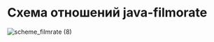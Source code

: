 # Схема отношений java-filmorate
![scheme_filmrate (8)](https://user-images.githubusercontent.com/102465685/207959169-d41b1a6c-a08b-425f-a986-aab78a3c2f2d.png)
